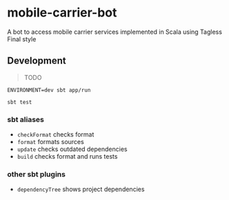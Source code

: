# mobile-carrier-bot

A bot to access mobile carrier services implemented in Scala using Tagless Final style

## Development

> TODO

```
ENVIRONMENT=dev sbt app/run

sbt test
```

### sbt aliases

* `checkFormat` checks format
* `format` formats sources
* `update` checks outdated dependencies
* `build` checks format and runs tests

### other sbt plugins

* `dependencyTree` shows project dependencies
